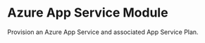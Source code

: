 # Azure App Service Module

Provision an Azure App Service and associated App Service Plan.

<!-- BEGIN_TF_DOCS -->
<!-- END_TF_DOCS -->
